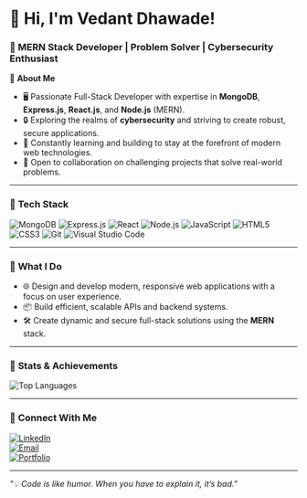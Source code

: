 # 👋 Hi, I'm Vedant Dhawade!  

### 🚀 MERN Stack Developer | Problem Solver | Cybersecurity Enthusiast  

🌟 **About Me**  
- 🖥️ Passionate Full-Stack Developer with expertise in **MongoDB**, **Express.js**, **React.js**, and **Node.js** (MERN).  
- 🔒 Exploring the realms of **cybersecurity** and striving to create robust, secure applications.  
- 🌱 Constantly learning and building to stay at the forefront of modern web technologies.  
- 🤝 Open to collaboration on challenging projects that solve real-world problems.

---

### 🔧 **Tech Stack**
![MongoDB](https://img.shields.io/badge/MongoDB-4EA94B?style=for-the-badge&logo=mongodb&logoColor=white)
![Express.js](https://img.shields.io/badge/Express.js-404D59?style=for-the-badge)
![React](https://img.shields.io/badge/React-61DAFB?style=for-the-badge&logo=react&logoColor=black)
![Node.js](https://img.shields.io/badge/Node.js-339933?style=for-the-badge&logo=node.js&logoColor=white)
![JavaScript](https://img.shields.io/badge/JavaScript-F7DF1E?style=for-the-badge&logo=javascript&logoColor=black)
![HTML5](https://img.shields.io/badge/HTML5-E34F26?style=for-the-badge&logo=html5&logoColor=white)
![CSS3](https://img.shields.io/badge/CSS3-1572B6?style=for-the-badge&logo=css3&logoColor=white)
![Git](https://img.shields.io/badge/Git-F05032?style=for-the-badge&logo=git&logoColor=white)
![Visual Studio Code](https://img.shields.io/badge/VS_Code-007ACC?style=for-the-badge&logo=visual-studio-code&logoColor=white)

---

### 🎯 **What I Do**
- 🌐 Design and develop modern, responsive web applications with a focus on user experience.  
- 📦 Build efficient, scalable APIs and backend systems.  
- 🛠️ Create dynamic and secure full-stack solutions using the **MERN** stack.

---

### 🌟 **Stats & Achievements**

![Top Languages](https://github-readme-stats.vercel.app/api/top-langs/?username=vedantdhawade&layout=compact&theme=radical)

---

### 💬 **Connect With Me**
[![LinkedIn](https://img.shields.io/badge/LinkedIn-0A66C2?style=for-the-badge&logo=linkedin&logoColor=white)](https://in.linkedin.com/in/vedant-dhawade-420464272)  
[![Email](https://img.shields.io/badge/Email-D14836?style=for-the-badge&logo=gmail&logoColor=white)](mailto:vedantdhawade1@gmail.com)  
[![Portfolio](https://img.shields.io/badge/Portfolio-FF5722?style=for-the-badge&logo=web&logoColor=white)](https://your-portfolio-link.com)

---

_"💡 Code is like humor. When you have to explain it, it’s bad."_  
